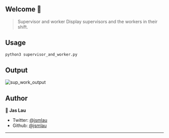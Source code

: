 ## Welcome 👋
> Supervisor and worker
> Display supervisors and the workers in their shift.

## Usage

```sh
python3 supervisor_and_worker.py
```
## Output
![sup_work_output](https://user-images.githubusercontent.com/37385743/88633561-06f43580-d06a-11ea-8ea3-cfc302be6c36.png)

## Author

👤 **Jas Lau**

* Twitter: [@jsmlau](https://twitter.com/jsmlau)
* Github: [@jsmlau](https://github.com/jsmlau)

***
